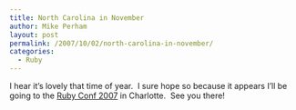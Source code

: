 ```yaml
---
title: North Carolina in November
author: Mike Perham
layout: post
permalink: /2007/10/02/north-carolina-in-november/
categories:
  - Ruby
---
```

I hear it&#8217;s lovely that time of year.  I sure hope so because it appears I&#8217;ll be going to the [Ruby Conf 2007][1] in Charlotte.  See you there!

 [1]: http://rubyconf.org/